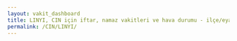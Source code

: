 ```yaml
---
layout: vakit_dashboard
title: LINYI, CIN için iftar, namaz vakitleri ve hava durumu - ilçe/eyalet seç
permalink: /CIN/LINYI/
---
```


<script type="text/javascript">
  var GLOBAL_COUNTRY = 'CIN';
  var GLOBAL_CITY = 'LINYI';
  var GLOBAL_STATE = '';
  var lat = 72;
  var lon = 21;
</script>
